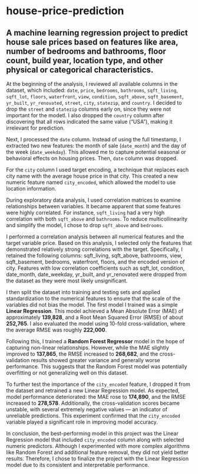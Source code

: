 # house-price-prediction
## **A machine learning regression project to predict house sale prices based on features like area, number of bedrooms and bathrooms, floor count, build year, location type, and other physical or categorical characteristics.**

At the beginning of the analysis, I reviewed all available columns in the dataset, which included: `date`, `price`, `bedrooms`, `bathrooms`, `sqft_living`, `sqft_lot`, `floors`, `waterfront`, `view`, `condition`, `sqft_above`, `sqft_basement`, `yr_built`, `yr_renovated`, `street`, `city`, `statezip`, and `country`. I decided to drop the `street` and `statezip` columns early on, since they were not important for the modetl. I also dropped the `country` column after discovering that all rows indicated the same value (“USA”), making it irrelevant for prediction.

Next, I processed the `date` column. Instead of using the full timestamp, I extracted two new features: the month of sale (`date_month`) and the day of the week (`date_weekday`). This allowed me to capture potential seasonal or behavioral effects on housing prices. Then, `date` column was dropped.

For the `city` column I used target encoding, a technique that replaces each city name with the average house price in that city. This created a new numeric feature named `city_encoded`, which allowed the model to use location information.

During exploratory data analysis, I used correlation matrices to examine relationships between variables. It became apparent that some features were highly correlated. For instance, `sqft_living` had a very high correlation with both `sqft_above` and `bathrooms`. To reduce multicollinearity and simplify the model, I chose to drop `sqft_above` and `bedrooms`.

I performed a correlation analysis between all numerical features and the target variable price. Based on this analysis, I selected only the features that demonstrated relatively strong correlations with the target. Specifically, I retained the following columns: sqft_living, sqft_above, bathrooms, view, sqft_basement, bedrooms, waterfront, floors, and the encoded version of city. Features with low correlation coefficients such as sqft_lot, condition, date_month, date_weekday, yr_built, and yr_renovated were dropped from the dataset as they were most likely unsignificant.

I then split the dataset into training and testing sets and applied standardization to the numerical features to ensure that the scale of the variables did not bias the model. The first model I trained was a simple **Linear Regression**. This model achieved a Mean Absolute Error (MAE) of approximately **139,828**, and a Root Mean Squared Error (RMSE) of about **252,765**. I also evaluated the model using 10-fold cross-validation, where the average RMSE was roughly **222,000**. 

Following this, I trained a **Random Forest Regressor** model in the hope of capturing non-linear relationships. However, while the MAE slightly improved to **137,865**, the RMSE increased to **268,682**, and the cross-validation results showed greater variance and generally worse performance. This suggests that the Random Forest model was potentially overfitting or not generalizing well on this dataset.

To further test the importance of the `city_encoded` feature, I dropped it from the dataset and retrained a new Linear Regression model. As expected, model performance deteriorated: the MAE rose to **174,890**, and the RMSE increased to **278,578**. Additionally, the cross-validation scores became unstable, with several extremely negative values — an indicator of unreliable predictions. This experiment confirmed that the `city_encoded` variable played a significant role in improving model accuracy.

In conclusion, the best-performing model in this project was the Linear Regression model that included  `city_encoded` column along with selected numeric predictors. Although I experimented with more complex algorithms like Random Forest and additional feature removal, they did not yield better results. Therefore, I chose to finalize the project with the Linear Regression model due to its consistent and interpretable performance.

